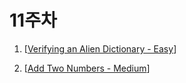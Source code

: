 # 11주차

1. [[Verifying an Alien Dictionary - Easy](https://leetcode.com/explore/challenge/card/april-leetcoding-challenge-2021/594/week-2-april-8th-april-14th/3702/)]

2. [[Add Two Numbers - Medium](https://leetcode.com/problems/add-two-numbers/)]
   

